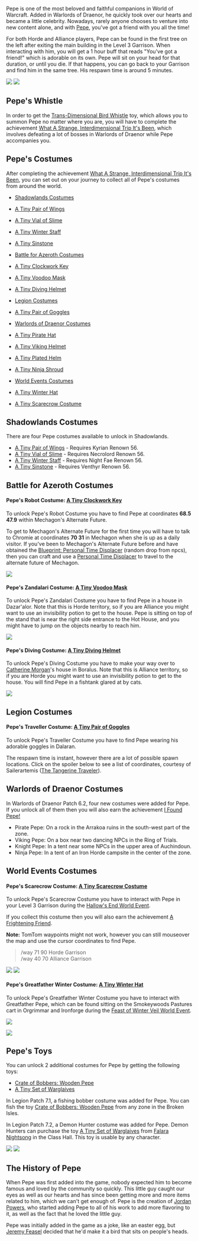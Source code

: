 Pepe is one of the most beloved and faithful companions in World of Warcraft. Added in Warlords of Draenor, he quickly took over our hearts and became a little celebrity. Nowadays, rarely anyone chooses to venture into new content alone, and with [Pepe](https://www.wowdb.com/spells/181943-pepe), you've got a friend with you all the time!

For both Horde and Alliance players, Pepe can be found in the first tree on the left after exiting the main building in the Level 3 Garrison. When interacting with him, you will get a 1 hour buff that reads "You've got a friend!" which is adorable on its own. Pepe will sit on your head for that duration, or until you die. If that happens, you can go back to your Garrison and find him in the same tree. His respawn time is around 5 minutes.

 [![](https://warcraft-secrets.com/wp-content/uploads/Pepe-Horde-Garrison.jpg)](https://warcraft-secrets.com/wp-content/uploads/Pepe-Horde-Garrison.jpg) [![](https://warcraft-secrets.com/wp-content/uploads/Pepe-Alliance-Garrison.jpg)](https://warcraft-secrets.com/wp-content/uploads/Pepe-Alliance-Garrison.jpg)

## Pepe's Whistle

In order to get the [Trans-Dimensional Bird Whistle](https://www.wowdb.com/items/122293-trans-dimensional-bird-whistle) toy, which allows you to summon Pepe no matter where you are, you will have to complete the achievement [What A Strange, Interdimensional Trip It's Been](https://www.wowdb.com/achievements/9838-what-a-strange-interdimensional-trip-its-been), which involves defeating a lot of bosses in Warlords of Draenor while Pepe accompanies you.

## Pepe's Costumes

After completing the achievement [What A Strange, Interdimensional Trip It's Been](https://www.wowdb.com/achievements/9838-what-a-strange-interdimensional-trip-its-been), you can set out on your journey to collect all of Pepe's costumes from around the world.

-   [Shadowlands Costumes](https://warcraft-secrets.com/guides/pepe#Shadowlands_Costumes)

-   [A Tiny Pair of Wings](https://www.wowdb.com/items/186593-a-tiny-pair-of-wings)
-   [A Tiny Vial of Slime](https://www.wowdb.com/items/186524-a-tiny-vial-of-slime)
-   [A Tiny Winter Staff](https://www.wowdb.com/items/186473-a-tiny-winter-staff)
-   [A Tiny Sinstone](https://www.wowdb.com/items/186580-a-tiny-sinstone)

-   [Battle for Azeroth Costumes](https://warcraft-secrets.com/guides/pepe#Battle_for_Azeroth_Costumes)

-   [A Tiny Clockwork Key](https://www.wowdb.com/items/170151-a-tiny-clockwork-key)
-   [A Tiny Voodoo Mask](https://www.wowdb.com/items/161443-a-tiny-voodoo-mask)
-   [A Tiny Diving Helmet](https://www.wowdb.com/items/161451-a-tiny-diving-helmet)

-   [Legion Costumes](https://warcraft-secrets.com/guides/pepe#Legion_Costumes)

-   [A Tiny Pair of Goggles](https://www.wowdb.com/items/139632-a-tiny-pair-of-goggles)

-   [Warlords of Draenor Costumes](https://warcraft-secrets.com/guides/pepe#Warlords_of_Draenor_Costumes)

-   [A Tiny Pirate Hat](https://www.wowdb.com/items/127870-a-tiny-pirate-hat)
-   [A Tiny Viking Helmet](https://www.wowdb.com/items/127865-a-tiny-viking-helmet)
-   [A Tiny Plated Helm](https://www.wowdb.com/items/127869-a-tiny-plated-helm)
-   [A Tiny Ninja Shroud](https://www.wowdb.com/items/127867-a-tiny-ninja-shroud)

-   [World Events Costumes](https://warcraft-secrets.com/guides/pepe#World_Events_Costumes)

-   [A Tiny Winter Hat](https://www.wowdb.com/items/174865-a-tiny-winter-hat)
-   [A Tiny Scarecrow Costume](https://www.wowdb.com/items/128874-a-tiny-scarecrow-costume)

## Shadowlands Costumes

There are four Pepe costumes available to unlock in Shadowlands.

-   [A Tiny Pair of Wings](https://www.wowdb.com/items/186593-a-tiny-pair-of-wings) - Requires Kyrian Renown 56.
-   [A Tiny Vial of Slime](https://www.wowdb.com/items/186524-a-tiny-vial-of-slime) - Requires Necrolord Renown 56.
-   [A Tiny Winter Staff](https://www.wowdb.com/items/186473-a-tiny-winter-staff) - Requires Night Fae Renown 56.
-   [A Tiny Sinstone](https://www.wowdb.com/items/186580-a-tiny-sinstone) - Requires Venthyr Renown 56.

## Battle for Azeroth Costumes

#### Pepe's Robot Costume: [A Tiny Clockwork Key](https://www.wowdb.com/items/170151-a-tiny-clockwork-key)

To unlock Pepe's Robot Costume you have to find Pepe at coordinates **68.5 47.9** within Mechagon's Alternate Future.

To get to Mechagon's Alternate Future for the first time you will have to talk to Chromie at coordinates **70 31** in Mechagon when she is up as a daily visitor. If you've been to Mechagon's Alternate Future before and have obtained the [Blueprint: Personal Time Displacer](https://www.wowdb.com/items/168491-blueprint-personal-time-displacer) (random drop from npcs), then you can craft and use a [Personal Time Displacer](https://www.wowdb.com/items/169114-personal-time-displacer) to travel to the alternate future of Mechagon.

[![](https://warcraft-secrets.com/wp-content/uploads/Pepe-Robot-Costume.jpg)](https://warcraft-secrets.com/wp-content/uploads/Pepe-Robot-Costume.jpg)

#### Pepe's Zandalari Costume: [A Tiny Voodoo Mask](https://www.wowdb.com/items/161443-a-tiny-voodoo-mask)

To unlock Pepe's Zandalari Costume you have to find Pepe in a house in Dazar'alor. Note that this is Horde territory, so if you are Alliance you might want to use an invisibility potion to get to the house. Pepe is sitting on top of the stand that is near the right side entrance to the Hot House, and you might have to jump on the objects nearby to reach him.

[![](https://warcraft-secrets.com/wp-content/uploads/Pepe-Zandalari-Costume.jpg)](https://warcraft-secrets.com/wp-content/uploads/Pepe-Zandalari-Costume.jpg)

#### Pepe's Diving Costume: [A Tiny Diving Helmet](https://www.wowdb.com/items/161451-a-tiny-diving-helmet)

To unlock Pepe's Diving Costume you have to make your way over to [Catherine Morgan](https://www.wowdb.com/npcs/137191-catherine-morgan)'s house in Boralus. Note that this is Alliance territory, so if you are Horde you might want to use an invisibility potion to get to the house. You will find Pepe in a fishtank glared at by cats.

[![](https://warcraft-secrets.com/wp-content/uploads/Pepe-Diving-Costume.jpg)](https://warcraft-secrets.com/wp-content/uploads/Pepe-Diving-Costume.jpg)

## Legion Costumes

#### Pepe's Traveller Costume: [A Tiny Pair of Goggles](https://www.wowdb.com/items/139632-a-tiny-pair-of-goggles)

To unlock Pepe's Traveller Costume you have to find Pepe wearing his adorable goggles in Dalaran.

The respawn time is instant, however there are a lot of possible spawn locations. Click on the spoiler below to see a list of coordinates, courtesy of Sailerartemis ([The Tangerine Traveler](https://www.wowhead.com/achievement=10770/the-tangerine-traveler#comments:id=2626046)).

## Warlords of Draenor Costumes

In Warlords of Draenor Patch 6.2, four new costumes were added for Pepe. If you unlock all of them then you will also earn the achievement [I Found Pepe!](https://www.wowdb.com/achievements/10053-i-found-pepe)

-   Pirate Pepe: On a rock in the Arrakoa ruins in the south-west part of the zone.
-   Viking Pepe: On a box near two dancing NPCs in the Ring of Trials.
-   Knight Pepe: In a tent near some NPCs in the upper area of Auchindoun.
-   Ninja Pepe: In a tent of an Iron Horde campsite in the center of the zone.

## World Events Costumes

#### Pepe's Scarecrow Costume: [A Tiny Scarecrow Costume](https://www.wowdb.com/items/128874-a-tiny-scarecrow-costume)

To unlock Pepe's Scarecrow Costume you have to interact with Pepe in your Level 3 Garrison during the [Hallow's End World Event](https://warcraft-secrets.com/guides/hallows-end-world-event).

If you collect this costume then you will also earn the achievement [A Frightening Friend](https://www.wowdb.com/achievements/10365-a-frightening-friend).

**Note:** TomTom waypoints might not work, however you can still mouseover the map and use the cursor coordinates to find Pepe.

> /way 71 90 Horde Garrison  
> /way 40 70 Alliance Garrison

 [![](https://warcraft-secrets.com/wp-content/uploads/Pepe-Scarecrow-Costume-Horde-Garrison.jpg)](https://warcraft-secrets.com/wp-content/uploads/Pepe-Scarecrow-Costume-Horde-Garrison.jpg) [![](https://warcraft-secrets.com/wp-content/uploads/Pepe-Scarecrow-Costume-Alliance-Garrison.jpg)](https://warcraft-secrets.com/wp-content/uploads/Pepe-Scarecrow-Costume-Alliance-Garrison.jpg)

#### Pepe's Greatfather Winter Costume: [A Tiny Winter Hat](https://www.wowdb.com/items/174865-a-tiny-winter-hat)

To unlock Pepe's Greatfather Winter Costume you have to interact with Greatfather Pepe, which can be found sitting on the Smokeywoods Pastures cart in Orgrimmar and Ironforge during the [Feast of Winter Veil World Event](https://warcraft-secrets.com/guides/feast-of-winter-veil-world-event).

[![](https://warcraft-secrets.com/wp-content/uploads/Pepe-Greatfather-Winter-Costume.jpg)](https://warcraft-secrets.com/wp-content/uploads/Pepe-Greatfather-Winter-Costume.jpg)

[![](https://warcraft-secrets.com/wp-content/uploads/Pepe-Greatfather-Winter-Costume-Modelviewer-Image.jpg)](https://warcraft-secrets.com/wp-content/uploads/Pepe-Greatfather-Winter-Costume-Modelviewer-Image.jpg)

## Pepe's Toys

You can unlock 2 additional costumes for Pepe by getting the following toys:

-   [Crate of Bobbers: Wooden Pepe](https://www.wowdb.com/items/143662-crate-of-bobbers-wooden-pepe)
-   [A Tiny Set of Warglaives](https://www.wowdb.com/items/147537-a-tiny-set-of-warglaives)

In Legion Patch 7.1, a fishing bobber costume was added for Pepe. You can fish the toy [Crate of Bobbers: Wooden Pepe](https://www.wowdb.com/items/143662-crate-of-bobbers-wooden-pepe) from any zone in the Broken Isles.

In Legion Patch 7.2, a Demon Hunter costume was added for Pepe. Demon Hunters can purchase the toy [A Tiny Set of Warglaives](https://www.wowdb.com/items/147537-a-tiny-set-of-warglaives) from [Falara Nightsong](https://www.wowdb.com/npcs/112407-falara-nightsong) in the Class Hall. This toy is usable by any character.

 [![](https://warcraft-secrets.com/wp-content/uploads/Pepe-Fishing-Bobber-Toy.jpg)](https://warcraft-secrets.com/wp-content/uploads/Pepe-Fishing-Bobber-Toy.jpg) [![](https://warcraft-secrets.com/wp-content/uploads/Pepe-Demon-Hunter.jpg)](https://warcraft-secrets.com/wp-content/uploads/Pepe-Demon-Hunter.jpg)

## The History of Pepe

When Pepe was first added into the game, nobody expected him to become famous and loved by the community so quickly. This little guy caught our eyes as well as our hearts and has since been getting more and more items related to him, which we can't get enough of. Pepe is the creation of [Jordan Powers](http://jordtron5000-blog.tumblr.com/post/103210830261/i-originally-created-pepe-to-help-breathe-some), who started adding Pepe to all of his work to add more flavoring to it, as well as the fact that he loved the little guy.

Pepe was initially added in the game as a joke, like an easter egg, but [Jeremy Feasel](https://twitter.com/Muffinus) decided that he'd make it a bird that sits on people's heads.